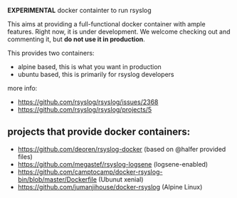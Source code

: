 **EXPERIMENTAL** docker containter to run rsyslog

This aims at providing a full-functional docker container with ample features.
Right now, it is under development. We welcome checking out and commenting it,
but **do not use it in production**.

This provides two containers:
- alpine based, this is what you want in production
- ubuntu based, this is primarily for rsyslog developers

more info:
- https://github.com/rsyslog/rsyslog/issues/2368
- https://github.com/rsyslog/rsyslog/projects/5

## projects that provide docker containers:

- https://github.com/deoren/rsyslog-docker (based on @halfer provided files)
- https://github.com/megastef/rsyslog-logsene (logsene-enabled)
- https://github.com/camptocamp/docker-rsyslog-bin/blob/master/Dockerfile (Ubunut xenial)
- https://github.com/jumanjihouse/docker-rsyslog (Alpine Linux)
